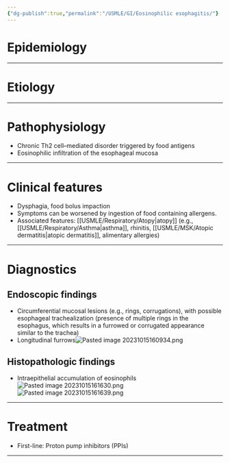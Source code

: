 ```yaml
---
{"dg-publish":true,"permalink":"/USMLE/GI/Eosinophilic esophagitis/"}
---
```


# Epidemiology


---
# Etiology


---
# Pathophysiology
- Chronic Th2 cell–mediated disorder triggered by food antigens
- Eosinophilic infiltration of the esophageal mucosa

---
# Clinical features
- Dysphagia, food bolus impaction 
- Symptoms can be worsened by ingestion of food containing allergens.
- Associated features: [[USMLE/Respiratory/Atopy\|atopy]] (e.g., [[USMLE/Respiratory/Asthma\|asthma]], rhinitis, [[USMLE/MSK/Atopic dermatitis\|atopic dermatitis]], alimentary allergies)

---
# Diagnostics
## Endoscopic findings 
- Circumferential mucosal lesions (e.g., rings, corrugations), with possible esophageal trachealization (presence of multiple rings in the esophagus, which results in a furrowed or corrugated appearance similar to the trachea)  
- Longitudinal furrows![Pasted image 20231015160934.png](/img/user/appendix/Pasted%20image%2020231015160934.png)
## Histopathologic findings
- Intraepithelial accumulation of eosinophils![Pasted image 20231015161630.png](/img/user/appendix/Pasted%20image%2020231015161630.png)![Pasted image 20231015161639.png](/img/user/appendix/Pasted%20image%2020231015161639.png)

---
# Treatment
- First-line: Proton pump inhibitors (PPIs)

---

